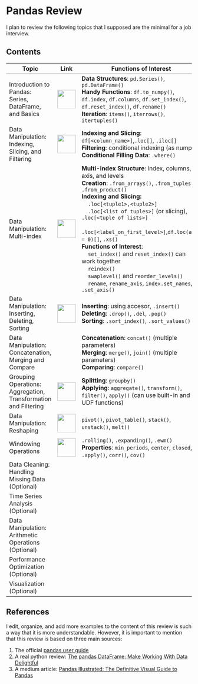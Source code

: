 # Pandas Review

I plan to review the following topics that I supposed are the minimal for a 
job interview.

## Contents

| Topic                 | Link | Functions of Interest |
|-----------------------|------|-----------------------|
| Introduction to Pandas: Series, DataFrame, and Basics | <a href="001_intro_to_pandas.ipynb"> <img src="https://www.kindpng.com/picc/m/81-811458_jupyter-notebook-logo-hd-png-download.png" width="50" /> </a> | **Data Structures**: `pd.Series()`, `pd.DataFrame()` <br> **Handy Functions**: `df.to_numpy()`, `df.index`, `df.columns`, `df.set_index()`, `df.reset_index()`, `df.rename()` <br> **Iteration**: `items()`, `iterrows()`, `itertuples()`    |
| Data Manipulation: Indexing, Slicing, and Filtering | <a href="002_indexing_slicing_filtering.ipynb"> <img src="https://www.kindpng.com/picc/m/81-811458_jupyter-notebook-logo-hd-png-download.png" width="50" /> </a>     | **Indexing and Slicing**: `df[<column_name>]`,`.loc[]`, `.iloc[]` <br> **Filtering**: conditional indexing (as numpy) <br> **Conditional Filling Data**: `.where()`    |
| Data Manipulation: Multi-index | <a href="003_multi_index.ipynb"> <img src="https://www.kindpng.com/picc/m/81-811458_jupyter-notebook-logo-hd-png-download.png" width="50" /> </a>     | **Multi-index Structure**: index, columns, axis, and levels <br> **Creation**: `.from_arrays()`, `.from_tuples()`, `.from_product()`  <br> **Indexing and Slicing:** <br> &nbsp; &nbsp; `.loc[<tuple1>,<tuple2>]` <br> &nbsp; &nbsp; `.loc[<list of tuples>]` (or slicing), `.loc[<tuple of lists>]` <br> &nbsp; &nbsp; `.loc[<label_on_first_level>]`,`df.loc(axis = 0)[]`, `.xs()` <br> **Functions of Interest**: <br> &nbsp; &nbsp; `set_index()` and `reset_index()` can work together <br> &nbsp; &nbsp; `reindex()` <br> &nbsp; &nbsp; `swaplevel()` and `reorder_levels()` <br> &nbsp; &nbsp; `rename`, `rename_axis`, `index.set_names`, `.set_axis()` |
| Data Manipulation: Inserting, Deleting, Sorting | <a href="004_inserting_deleting_sorting.ipynb"> <img src="https://www.kindpng.com/picc/m/81-811458_jupyter-notebook-logo-hd-png-download.png" width="50" /> </a>     | **Inserting**: using accesor, `.insert()` <br> **Deleting**: `.drop()`, `.del`, `.pop()` <br> **Sorting**: `.sort_index()`, `.sort_values()`    |
| Data Manipulation: Concatenation, Merging and Compare |      | **Concatenation**: `concat()` (multiple parameters) <br> **Merging**: `merge()`, `join()` (multiple parameters) <br> **Comparing**: `compare()`   |
| Grouping Operations: Aggregation, Transformation and Filtering | <a href="006_group_by.ipynb"> <img src="https://www.kindpng.com/picc/m/81-811458_jupyter-notebook-logo-hd-png-download.png" width="50" /> </a>     | **Splitting**: `groupby()` <br> **Applying**: `aggregate()`, `transform()`, `filter()`, `apply()` (can use built-in and UDF functions)  |
| Data Manipulation: Reshaping | <a href="007_reshaping.ipynb"> <img src="https://www.kindpng.com/picc/m/81-811458_jupyter-notebook-logo-hd-png-download.png" width="50" /> </a>     | `pivot()`, `pivot_table()`, `stack()`, `unstack()`, `melt()`  |
| Windowing Operations | <a href="008_windowing_operations.ipynb"> <img src="https://www.kindpng.com/picc/m/81-811458_jupyter-notebook-logo-hd-png-download.png" width="50" /> </a>       | `.rolling()`, `.expanding()`, `.ewm()` <br> **Properties**: `min_periods`, `center`, `closed`, `.apply()`, `corr()`, `cov()`   |
| Data Cleaning: Handling Missing Data (Optional) |      |      |
| Time Series Analysis (Optional) |      |      |
| Data Manipulation: Arithmetic Operations (Optional) |      |      |
| Performance Optimization (Optional) |      |      |
| Visualization (Optional) |      |      |


## References

I edit, organize, and add more examples to the content of this review is such a way that it is more understandable. However, it is important to mention that this review is based on three main sources:

1. The official [pandas user guide](https://pandas.pydata.org/docs/user_guide/index.html)
2. A real python review: [The pandas DataFrame: Make Working With Data Delightful](https://realpython.com/pandas-dataframe/#:~:text=The%20Pandas%20DataFrame%20is%20a,with%20in%20Excel%20or%20Calc)
3. A medium article: [Pandas Illustrated: The Definitive Visual Guide to Pandas](https://betterprogramming.pub/pandas-illustrated-the-definitive-visual-guide-to-pandas-c31fa921a43#76b7)